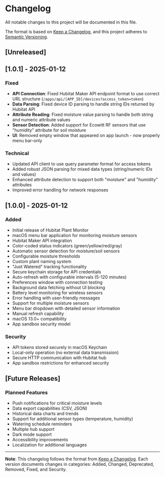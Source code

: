 # Changelog

All notable changes to this project will be documented in this file.

The format is based on [Keep a Changelog](https://keepachangelog.com/en/1.0.0/),
and this project adheres to [Semantic Versioning](https://semver.org/spec/v2.0.0.html).

## [Unreleased]

## [1.0.1] - 2025-01-12

### Fixed
- **API Connection**: Fixed Hubitat Maker API endpoint format to use correct URL structure (`/apps/api/[APP_ID]/devices?access_token=token`)
- **Data Parsing**: Fixed device ID parsing to handle string IDs returned by Hubitat API
- **Attribute Reading**: Fixed moisture value parsing to handle both string and numeric attribute values
- **Sensor Detection**: Added support for Ecowitt RF sensors that use "humidity" attribute for soil moisture
- **UI**: Removed empty window that appeared on app launch - now properly menu bar-only

### Technical
- Updated API client to use query parameter format for access tokens
- Added robust JSON parsing for mixed data types (string/numeric IDs and values)
- Enhanced attribute detection to support both "moisture" and "humidity" attributes
- Improved error handling for network responses

## [1.0.0] - 2025-01-12

### Added
- Initial release of Hubitat Plant Monitor
- macOS menu bar application for monitoring moisture sensors
- Hubitat Maker API integration
- Color-coded status indicators (green/yellow/red/gray)
- Automatic sensor detection for moisture/soil sensors
- Configurable moisture thresholds
- Custom plant naming system
- "Just Watered" tracking functionality
- Secure keychain storage for API credentials
- Auto-refresh with configurable intervals (5-120 minutes)
- Preferences window with connection testing
- Background data fetching without UI blocking
- Battery level monitoring for wireless sensors
- Error handling with user-friendly messages
- Support for multiple moisture sensors
- Menu bar dropdown with detailed sensor information
- Manual refresh capability
- macOS 13.0+ compatibility
- App sandbox security model

### Security
- API tokens stored securely in macOS Keychain
- Local-only operation (no external data transmission)
- Secure HTTP communication with Hubitat hub
- App sandbox restrictions for enhanced security

## [Future Releases]

### Planned Features
- Push notifications for critical moisture levels
- Data export capabilities (CSV, JSON)
- Historical data charts and trends
- Support for additional sensor types (temperature, humidity)
- Watering schedule reminders
- Multiple hub support
- Dark mode support
- Accessibility improvements
- Localization for additional languages

---

**Note**: This changelog follows the format from [Keep a Changelog](https://keepachangelog.com/).
Each version documents changes in categories: Added, Changed, Deprecated, Removed, Fixed, and Security.
